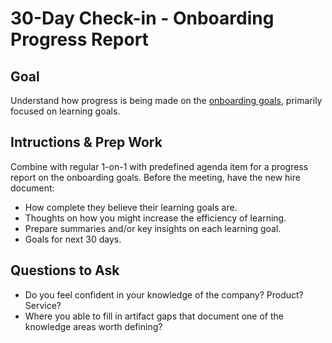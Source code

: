 # 30-Day Check-in - Onboarding Progress Report

## Goal
Understand how progress is being made on the [onboarding goals](../Onboarding/), primarily focused on learning goals.

## Intructions & Prep Work
Combine with regular 1-on-1 with predefined agenda item for a progress report on the onboarding goals. Before the meeting, have the new hire document:

- How complete they believe their learning goals are.
- Thoughts on how you might increase the efficiency of learning.
- Prepare summaries and/or key insights on each learning goal.
- Goals for next 30 days.

## Questions to Ask

- Do you feel confident in your knowledge of the company? Product? Service?
- Where you able to fill in artifact gaps that document one of the knowledge areas worth defining?



